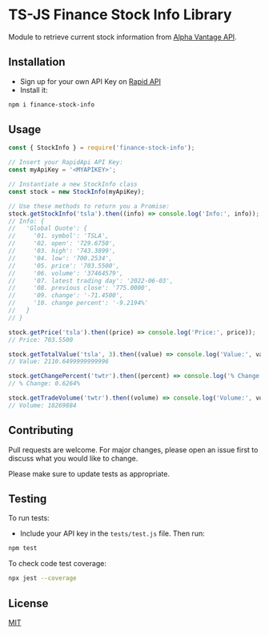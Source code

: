 # TS-JS Finance Stock Info Library

Module to retrieve current stock information from [Alpha Vantage API](https://rapidapi.com/alphavantage/api/alpha-vantage/).

## Installation

- Sign up for your own API Key on [Rapid API](https://rapidapi.com/)
- Install it:

```bash
npm i finance-stock-info
```

## Usage

```ts
const { StockInfo } = require('finance-stock-info');

// Insert your RapidApi API Key:
const myApiKey = '<MYAPIKEY>';

// Instantiate a new StockInfo class
const stock = new StockInfo(myApiKey);

// Use these methods to return you a Promise:
stock.getStockInfo('tsla').then((info) => console.log('Info:', info));
// Info: {
//   'Global Quote': {
//     '01. symbol': 'TSLA',
//     '02. open': '729.6750',
//     '03. high': '743.3899',
//     '04. low': '700.2534',
//     '05. price': '703.5500',
//     '06. volume': '37464579',
//     '07. latest trading day': '2022-06-03',
//     '08. previous close': '775.0000',
//     '09. change': '-71.4500',
//     '10. change percent': '-9.2194%'
//   }
// }

stock.getPrice('tsla').then((price) => console.log('Price:', price));
// Price: 703.5500

stock.getTotalValue('tsla', 3).then((value) => console.log('Value:', value));
// Value: 2110.6499999999996

stock.getChangePercent('twtr').then((percent) => console.log('% Change:', percent));
// % Change: 0.6264%

stock.getTradeVolume('twtr').then((volume) => console.log('Volume:', volume));
// Volume: 18269884
```

## Contributing

Pull requests are welcome. For major changes, please open an issue first to discuss what you would like to change.

Please make sure to update tests as appropriate.

## Testing

To run tests:

- Include your API key in the `tests/test.js` file. Then run:

```bash
npm test
```

To check code test coverage:

```bash
npx jest --coverage
```

## License

[MIT](https://choosealicense.com/licenses/mit/)
